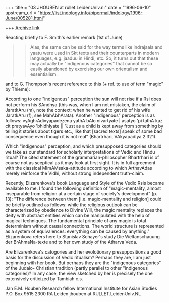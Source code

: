 +++
title = "03 JHOUBEN at rullet.LeidenUniv.nl"
date = "1996-06-10"
upstream_url = "https://list.indology.info/pipermail/indology/1996-June/005281.html"

+++
[Archive link](https://list.indology.info/pipermail/indology/1996-June/005281.html)


Reacting briefly to F. Smith's earlier remark (1st of June)

>>Alas, the 
>>same can be said for the way terms like indrajaala and yaatu were used
>>in Skt texts and their counterparts in modern languages, e.g. jaaduu in 
>>Hindi, etc. So, it turns out that these may actually be "indigenous 
>>categories" that cannot be so easily abandoned by exorcising our own 
>>orientalism and essentialism.

and to G. Thompson's recent reference to this (+ ref. to use of term "magic" by 
Thieme): 

According to one "indigenous" perception the sun will not rise if a Rsi does 
not perform his SAndhya (this was, when I am not mistaken, the claim of 
JaratkAru (m), note the context: when he wanted to get rid of his wife 
JaratkAru (f), see MahAbhArata). 
Another "indigenous" perception is as follows: 
vyAghrAdivyapadezena yathA bAlo nivartyate | 
asatyo 'pi tathA kaz cit pratyavAyo 'bhidhIyate ||
"Just as a child is kept away from something by telling it stories about tigers 
etc., like that [sacred texts] speak of some bad consequence even though it is 
not real" (Bhartrhari, VAkyapadIya 2.321). 

Which "indigenous" perception, and which presupposed categories should we take 
as our standard for scholarly interpretations of Vedic and Hindu ritual? 
The cited statement of the grammarian-philosopher Bhartrhari is of course not 
as sceptical as it may look at first sight. It is in full agreement with the 
classical MImAMsaka-attitude according to which ArthavAdas merely reinforce the 
Vidhi, without strong independent truth-claim. 

Recently, Elizarenkova's book Language and Style of the Vedic Rsis became 
available to me. I found the following definition of "magic-mentality, almost 
inseparable from religion at a certain stage of society's development" (p. 13): 
"The difference between them [i.e. magic-mentality and religion] could be 
briefly outlined as follows: while the religious outlook can be characterized 
by obedience to Divine Will, the magic mentality replaces the deity with 
abstract entities which can be manipulated with the help of magical techniques. 
The fundamental principle of any magic is total determinism without causal 
connections. The world structure is represented as a system of equivalences: 
everything can be caused by anything." 
Elizarenkova refers here to Stanislav Schayer's study Die Weltanschauung der 
BrAhmaNa-texte and to her own study of the Atharva Veda. 

Are Elizarenkova's catogories and her evolotionary presuppositions a good basis 
for the discussion of Vedic ritualism? Perhaps they are, I am just beginning 
with her book. But perhaps they are the "indigenous categories" of the Judaio-
Christian tradition (partly parallel to other "indigenous categories)? In any 
case, the view sketched by her is precisely the one extensively criticized by 
Tambiah c.s. 

Jan E.M. Houben
Research fellow International Institute for Asian Studies
P.O. Box 9515
2300 RA  Leiden
jhouben at RULLET.LeidenUniv.NL






